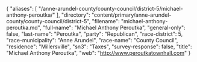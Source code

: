{
  "aliases": [
    "/anne-arundel-county/county-council/district-5/michael-anthony-peroutka/"
  ],
  "directory": "content/primary/anne-arundel-county/county-council/district-5",
  "filename": "michael-anthony-peroutka.md",
  "full-name": "Michael Anthony Peroutka",
  "general-only": false,
  "last-name": "Peroutka",
  "party": "Republican",
  "race-district": 5,
  "race-municipality": "Anne Arundel",
  "race-name": "County Council",
  "residence": "Millersville",
  "sn3": "Taxes",
  "survey-response": false,
  "title": "Michael Anthony Peroutka",
  "web": "http://www.peroutkatownhall.com"
}
